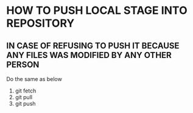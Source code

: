 HOW TO PUSH LOCAL STAGE INTO REPOSITORY
========================================
IN CASE OF REFUSING TO PUSH IT BECAUSE ANY FILES WAS MODIFIED BY ANY OTHER PERSON  
------------------------------------------------------------------------------------   
Do the same as below  
1. git fetch  
2. git pull  
3. git push  
